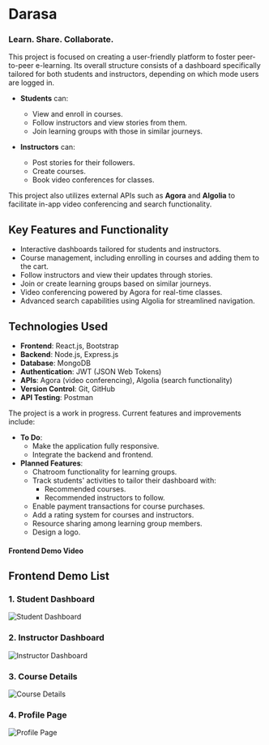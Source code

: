 # Darasa

### Learn. Share. Collaborate.

This project is focused on creating a user-friendly platform to foster peer-to-peer e-learning. Its overall structure consists of a dashboard specifically tailored for both students and instructors, depending on which mode users are logged in.

- **Students** can:

  - View and enroll in courses.
  - Follow instructors and view stories from them.
  - Join learning groups with those in similar journeys.

- **Instructors** can:
  - Post stories for their followers.
  - Create courses.
  - Book video conferences for classes.

This project also utilizes external APIs such as **Agora** and **Algolia** to facilitate in-app video conferencing and search functionality.


## Key Features and Functionality
- Interactive dashboards tailored for students and instructors.
- Course management, including enrolling in courses and adding them to the cart.
- Follow instructors and view their updates through stories.
- Join or create learning groups based on similar journeys.
- Video conferencing powered by Agora for real-time classes.
- Advanced search capabilities using Algolia for streamlined navigation.

## Technologies Used
- **Frontend**: React.js, Bootstrap
- **Backend**: Node.js, Express.js
- **Database**: MongoDB
- **Authentication**: JWT (JSON Web Tokens)
- **APIs**: Agora (video conferencing), Algolia (search functionality)
- **Version Control**: Git, GitHub
- **API Testing**: Postman 

The project is a work in progress. Current features and improvements include:

- **To Do**:
  - Make the application fully responsive.
  - Integrate the backend and frontend.
- **Planned Features**:
  - Chatroom functionality for learning groups.
  - Track students' activities to tailor their dashboard with:
    - Recommended courses.
    - Recommended instructors to follow.
  - Enable payment transactions for course purchases.
  - Add a rating system for courses and instructors.
  - Resource sharing among learning group members.
  - Design a logo.
#### **Frontend Demo Video**
<!-- <video src="./media/instructorDashboard.gif" controls width="700"></video> -->
 <!-- ![Demo](media/instructorDashboard.gif) -->

 ## Frontend Demo List

### 1. Student Dashboard
![Student Dashboard](media/studentdashboard.gif)

### 2. Instructor Dashboard
![Instructor Dashboard](media/instructorDashboard.gif)

### 3. Course Details
![Course Details](media/courseDetails.gif)

### 4. Profile Page
![Profile Page](media/ProfilePage.gif)
